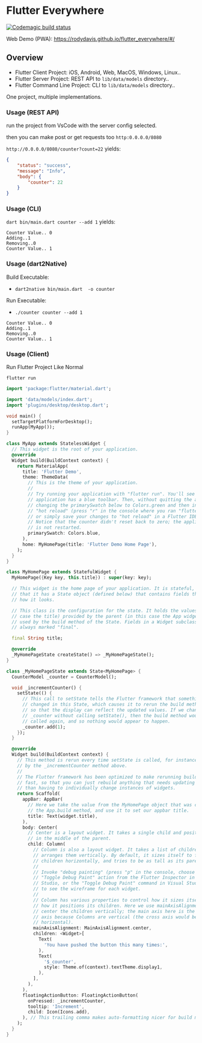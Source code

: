 # Flutter Everywhere

[![Codemagic build status](https://api.codemagic.io/apps/5cd2d9cbc959181f99f3bc4b/5d02566b85769116ab87cc8f/status_badge.svg)](https://codemagic.io/apps/5cd2d9cbc959181f99f3bc4b/5d02566b85769116ab87cc8f/latest_build)

Web Demo (PWA): https://rodydavis.github.io/flutter_everywhere/#/

## Overview

- Flutter Client Project: iOS, Android, Web, MacOS, Windows, Linux..
- Flutter Server Project: REST API to `lib/data/models` directory..
- Flutter Command Line Project: CLI to `lib/data/models` directory..

One project, multiple implementations.

### Usage (REST API)

run the project from VsCode with the server config selected.

then you can make post or get requests too `http:0.0.0.0/8080`

`http://0.0.0.0/8080/counter?count=22` yields:

```json
{
    "status": "success",
    "message": "Info",
    "body": {
        "counter": 22
    }
}
```

### Usage (CLI)

`dart bin/main.dart counter --add 1` yields:

```auto
Counter Value.. 0
Adding..1
Removing..0
Counter Value.. 1
```

### Usage (dart2Native)

Build Executable:

- `dart2native bin/main.dart  -o counter`

Run Executable:

- `./counter counter --add 1`

```auto
Counter Value.. 0
Adding..1
Removing..0
Counter Value.. 1
```

### Usage (Client)

Run Flutter Project Like Normal

`flutter run`

```dart
import 'package:flutter/material.dart';

import 'data/models/index.dart';
import 'plugins/desktop/desktop.dart';

void main() {
  setTargetPlatformForDesktop();
  runApp(MyApp());
}

class MyApp extends StatelessWidget {
  // This widget is the root of your application.
  @override
  Widget build(BuildContext context) {
    return MaterialApp(
      title: 'Flutter Demo',
      theme: ThemeData(
        // This is the theme of your application.
        //
        // Try running your application with "flutter run". You'll see the
        // application has a blue toolbar. Then, without quitting the app, try
        // changing the primarySwatch below to Colors.green and then invoke
        // "hot reload" (press "r" in the console where you ran "flutter run",
        // or simply save your changes to "hot reload" in a Flutter IDE).
        // Notice that the counter didn't reset back to zero; the application
        // is not restarted.
        primarySwatch: Colors.blue,
      ),
      home: MyHomePage(title: 'Flutter Demo Home Page'),
    );
  }
}

class MyHomePage extends StatefulWidget {
  MyHomePage({Key key, this.title}) : super(key: key);

  // This widget is the home page of your application. It is stateful, meaning
  // that it has a State object (defined below) that contains fields that affect
  // how it looks.

  // This class is the configuration for the state. It holds the values (in this
  // case the title) provided by the parent (in this case the App widget) and
  // used by the build method of the State. Fields in a Widget subclass are
  // always marked "final".

  final String title;

  @override
  _MyHomePageState createState() => _MyHomePageState();
}

class _MyHomePageState extends State<MyHomePage> {
  CounterModel _counter = CounterModel();

  void _incrementCounter() {
    setState(() {
      // This call to setState tells the Flutter framework that something has
      // changed in this State, which causes it to rerun the build method below
      // so that the display can reflect the updated values. If we changed
      // _counter without calling setState(), then the build method would not be
      // called again, and so nothing would appear to happen.
      _counter.add(1);
    });
  }

  @override
  Widget build(BuildContext context) {
    // This method is rerun every time setState is called, for instance as done
    // by the _incrementCounter method above.
    //
    // The Flutter framework has been optimized to make rerunning build methods
    // fast, so that you can just rebuild anything that needs updating rather
    // than having to individually change instances of widgets.
    return Scaffold(
      appBar: AppBar(
        // Here we take the value from the MyHomePage object that was created by
        // the App.build method, and use it to set our appbar title.
        title: Text(widget.title),
      ),
      body: Center(
        // Center is a layout widget. It takes a single child and positions it
        // in the middle of the parent.
        child: Column(
          // Column is also a layout widget. It takes a list of children and
          // arranges them vertically. By default, it sizes itself to fit its
          // children horizontally, and tries to be as tall as its parent.
          //
          // Invoke "debug painting" (press "p" in the console, choose the
          // "Toggle Debug Paint" action from the Flutter Inspector in Android
          // Studio, or the "Toggle Debug Paint" command in Visual Studio Code)
          // to see the wireframe for each widget.
          //
          // Column has various properties to control how it sizes itself and
          // how it positions its children. Here we use mainAxisAlignment to
          // center the children vertically; the main axis here is the vertical
          // axis because Columns are vertical (the cross axis would be
          // horizontal).
          mainAxisAlignment: MainAxisAlignment.center,
          children: <Widget>[
            Text(
              'You have pushed the button this many times:',
            ),
            Text(
              '$_counter',
              style: Theme.of(context).textTheme.display1,
            ),
          ],
        ),
      ),
      floatingActionButton: FloatingActionButton(
        onPressed: _incrementCounter,
        tooltip: 'Increment',
        child: Icon(Icons.add),
      ), // This trailing comma makes auto-formatting nicer for build methods.
    );
  }
}

```